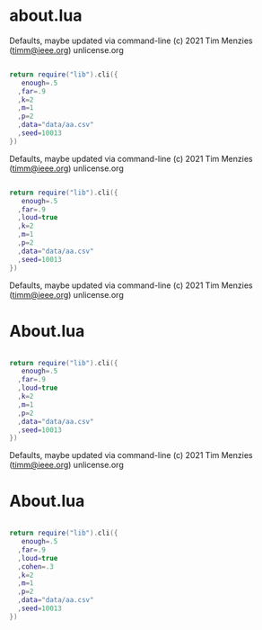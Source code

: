 
# about.lua 


Defaults, maybe updated via command-line
(c) 2021 Tim Menzies (timm@ieee.org) unlicense.org

```lua

return require("lib").cli({
   enough=.5
  ,far=.9
  ,k=2
  ,m=1
  ,p=2
  ,data="data/aa.csv"
  ,seed=10013
})
```

Defaults, maybe updated via command-line
(c) 2021 Tim Menzies (timm@ieee.org) unlicense.org

```lua

return require("lib").cli({
   enough=.5
  ,far=.9
  ,loud=true
  ,k=2
  ,m=1
  ,p=2
  ,data="data/aa.csv"
  ,seed=10013
})
```

Defaults, maybe updated via command-line
(c) 2021 Tim Menzies (timm@ieee.org) unlicense.org

# About.lua

```lua

return require("lib").cli({
   enough=.5
  ,far=.9
  ,loud=true
  ,k=2
  ,m=1
  ,p=2
  ,data="data/aa.csv"
  ,seed=10013
})
```

Defaults, maybe updated via command-line
(c) 2021 Tim Menzies (timm@ieee.org) unlicense.org

# About.lua

```lua

return require("lib").cli({
   enough=.5
  ,far=.9
  ,loud=true
  ,cohen=.3
  ,k=2
  ,m=1
  ,p=2
  ,data="data/aa.csv"
  ,seed=10013
})
```
